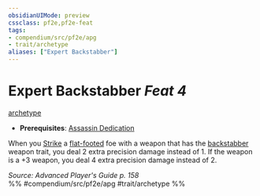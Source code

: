 ```yaml
---
obsidianUIMode: preview
cssclass: pf2e,pf2e-feat
tags:
- compendium/src/pf2e/apg
- trait/archetype
aliases: ["Expert Backstabber"]
---
```

# Expert Backstabber  *Feat 4*  
[archetype](/rules/traits/archetype.md)  

- **Prerequisites**: [Assassin Dedication](/compendium/feats/assassin-dedication-apg.md)

When you [Strike](/rules/actions/strike.md) a [flat-footed](/rules/conditions.md#Flat-footed) foe with a weapon that has the [backstabber](/rules/traits/backstabber.md) weapon trait, you deal 2 extra precision damage instead of 1. If the weapon is a +3 weapon, you deal 4 extra precision damage instead of 2.

*Source: Advanced Player's Guide p. 158*  
%% #compendium/src/pf2e/apg #trait/archetype %%